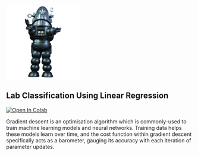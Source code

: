 <img src="images/robby.png" alt="drawing" width="200"/>

## Lab Classification Using Linear Regression



<a target="_blank" href="https://colab.research.google.com/github/antonioGoncalves64/ML/blob/main/Lab_Classification_Using_Linear_regression.ipynb">
  <img src="https://colab.research.google.com/assets/colab-badge.svg" alt="Open In Colab"/>
</a>


Gradient descent is an optimisation algorithm which is commonly-used to train machine learning models and neural networks. Training data helps these models learn over time, and the cost function within gradient descent specifically acts as a barometer, gauging its accuracy with each iteration of parameter updates.